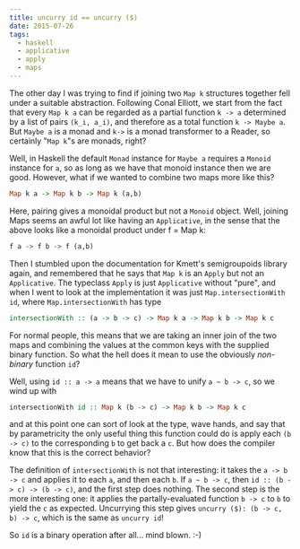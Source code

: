 ```yaml
---
title: uncurry id == uncurry ($) 
date: 2015-07-26
tags: 
  - haskell
  - applicative
  - apply
  - maps
---
```


The other day I was trying to find if joining two `Map k` structures
together fell under a suitable abstraction. Following Conal Elliott, we start
from the fact that every `Map k a` can be regarded as a partial function `k -> a`
determined by a list of pairs `(k_i, a_i)`, and therefore as a total function
`k -> Maybe a`. But `Maybe a` is a monad and `k->` is a monad transformer to a Reader,
so certainly "`Map k`"s are monads, right?

Well, in Haskell the default `Monad` instance for `Maybe a` requires a `Monoid`
instance for `a`, so as long as we have that monoid instance then we are good.
However, what if we wanted to combine two maps more like this?

```haskell
Map k a -> Map k b -> Map k (a,b)
```

Here, pairing gives a monoidal product but not a `Monoid` object. Well, joining
Maps seems an awful lot like having an `Applicative`, in the sense that the above
looks like a monoidal product under f = Map k:

```haskell
f a -> f b -> f (a,b)
```

Then I stumbled upon the documentation for Kmett's semigroupoids library again,
and remembered that he says that `Map k` is an `Apply` but not an `Applicative`. The
typeclass `Apply` is just `Applicative` without "pure", and when I went to look at
the implementation it was just `Map.intersectionWith id`, where
`Map.intersectionWith` has type

```haskell
intersectionWith :: (a -> b -> c) -> Map k a -> Map k b -> Map k c
```

For normal people, this means that we are taking an inner join of the two maps
and combining the values at the common keys with the supplied binary function.
So what the hell does it mean to use the obviously *non-binary* function `id`?

Well, using `id :: a -> a` means that we have to unify `a ~ b -> c`, so we wind up
with

```haskell
intersectionWith id :: Map k (b -> c) -> Map k b -> Map k c
```

and at this point one can sort of look at the type, wave hands, and say that by
parametricity the only useful thing this function could do is apply each `(b -> c)` to the corresponding
`b` to get back a `c`. But how does the compiler know that this is the correct behavior? 

The definition of `intersectionWith` is not that interesting: it takes the `a -> b -> c` and applies it to 
each `a`, and then each `b`. If `a ~ b -> c`, then `id :: (b -> c) -> (b -> c)`, and the first step does nothing. 
The second step is the more interesting one: it applies the partally-evaluated function `b -> c` to `b` to yield
the `c` as expected. Uncurrying this step gives `uncurry ($): (b -> c, b) -> c`, which is the same as `uncurry id`!

So `id` is a binary operation after all... mind blown.  :-)


